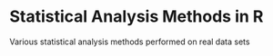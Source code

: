 # Statistical Analysis Methods in R
Various statistical analysis methods performed on real data sets
